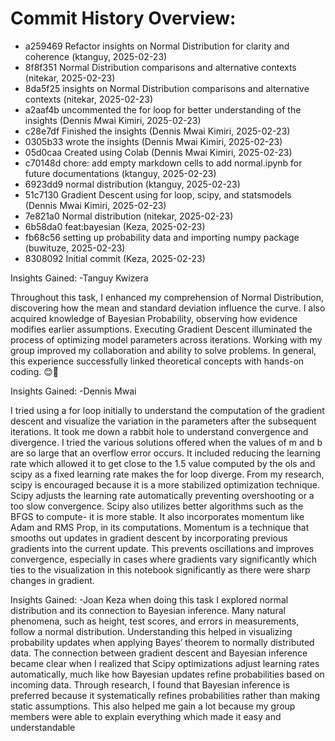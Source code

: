 # Commit History Overview:
- a259469 Refactor insights on Normal Distribution for clarity and coherence (ktanguy, 2025-02-23)
- 8f8f351 Normal Distribution comparisons and alternative contexts (nitekar, 2025-02-23)
- 8da5f25 insights on Normal Distribution comparisons and alternative contexts (nitekar, 2025-02-23)
- a2aaf4b uncommented the for loop for better understanding of the insights (Dennis Mwai Kimiri, 2025-02-23)
- c28e7df Finished the insights (Dennis Mwai Kimiri, 2025-02-23)
- 0305b33 wrote the insights (Dennis Mwai Kimiri, 2025-02-23)
- 05d0caa Created using Colab (Dennis Mwai Kimiri, 2025-02-23)
- c70148d chore: add empty markdown cells to add  normal.ipynb for future documentations (ktanguy, 2025-02-23)
- 6923dd9 normal distribution (ktanguy, 2025-02-23)
- 51c7130 Gradient Descent using for loop, scipy, and statsmodels (Dennis Mwai Kimiri, 2025-02-23)
- 7e821a0 Normal distribution (nitekar, 2025-02-23)
- 6b58da0 feat:bayesian (Keza, 2025-02-23)
- fb68c56 setting up probability data and importing numpy package (buwituze, 2025-02-23)
- 8308092 Initial commit (Keza, 2025-02-23)

Insights Gained:
-Tanguy Kwizera

Throughout this task, I enhanced my comprehension of Normal Distribution, discovering how the mean and standard deviation influence the curve. I also acquired knowledge of Bayesian Probability, observing how evidence modifies earlier assumptions. Executing Gradient Descent illuminated the process of optimizing model parameters across iterations. Working with my group improved my collaboration and ability to solve problems. In general, this experience successfully linked theoretical concepts with hands-on coding. 😊🚀 

Insights Gained:
-Dennis Mwai


I tried using a for loop initially to understand the computation of the gradient descent and visualize the variation in the parameters after the subsequent iterations. It took me down a rabbit hole to understand convergence and divergence. I tried the various solutions offered when the values of m and b are so large that an overflow error occurs. It included reducing the learning rate which allowed it to get close to the 1.5 value computed by the ols and scipy as a fixed learning rate makes the for loop diverge. From my research, scipy is encouraged because it is a more stabilized optimization technique. Scipy adjusts the learning rate automatically preventing overshooting or a too slow convergence. Scipy also utilizes better algorithms such as the BFGS to compute- it is more stable. It also incorporates momentum like Adam and RMS Prop, in its computations. Momentum is a technique that smooths out updates in gradient descent by incorporating previous gradients into the current update. This prevents oscillations and improves convergence, especially in cases where gradients vary significantly which ties to the visualization in this notebook significantly as there were sharp changes in gradient.

Insights Gained:
-Joan Keza
when doing this task I explored normal distribution and its connection to Bayesian inference. Many natural phenomena, such as height, test scores, and errors in measurements, follow a normal distribution. Understanding this helped in visualizing probability updates when applying Bayes’ theorem to normally distributed data. The connection between gradient descent and Bayesian inference became clear when I realized that Scipy optimizations adjust learning rates automatically, much like how Bayesian updates refine probabilities based on incoming data. Through research, I found that Bayesian inference is preferred because it systematically refines probabilities rather than making static assumptions. This also helped me gain a lot because my group members were able to explain everything which made it easy and understandable


